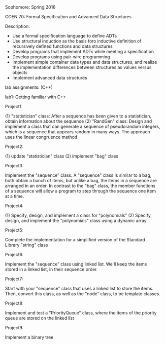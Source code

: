 Sophomore: Spring 2016

COEN 70: Formal Specification and Advanced Data Structures

Description:
- Use a formal specification language to define ADTs
- Use structural induction as the basis foro inductive definition of recursively defined functions and data structures
- Develop programs that implement ADTs while meeting a specification
- Develop programs using pair-wire programming
- Implement simple container data types and data structures, and realize the implementation differences between structures as values versus objects
- Implement advanced data structures

lab assignments: (C++)

lab1: Getting familiar with C++

Project1:

(1) "statistician" class: After a sequence has been given to a statistician, obtain information about the sequence
(2) "RandGen" class: Design and implement a class that can generate a sequence of pseudorandom integers, which is a sequence that appears random in many ways. The approach uses the linear congruence method

Project2:

(1) update "statistician" class
(2) implement "bag" class

Project3:

Implement the "sequence" class. A "sequence" class is similar to a bag, both obtain a bunch of items, but unlike a bag, the items in a sequence are arranged in an order. In contrast to the "bag" class, the member functions of a sequence will allow a program to step through the sequence one item at a time.

Project4:

(1) Specify, design, and implement a class for "polynomials"
(2) Specify, design, and implement the "polynomials" class using a dynamic array

Project5:

Complete the implementation for a simplified version of the Standard Library "string" class

Project6:

Implement the "sequence" class using linked list. We'll keep the items stored in a linked list, in their sequence order.

Project7:

Start with your "sequence" class that uses a linked list to store the items. Then, convert this class, as well as the "node" class, to be template classes.

Project8:

Implement and test a "PriorityQueue" class, where the items of the priority queue are stored on the linked list

Project9:

Implement a binary tree
